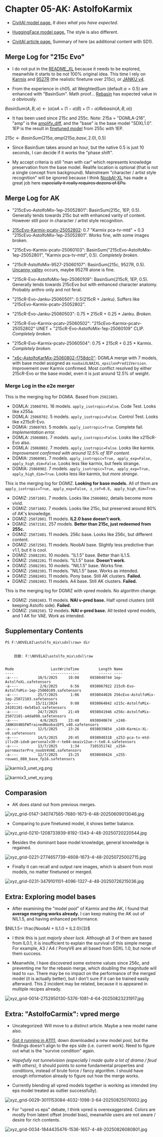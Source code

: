 # Chapter 05-AK: AstolfoKarmix #

- [CivitAI model page.](https://civitai.com/models/1671685) *It does what you have expected*.

- [HuggingFace model page.](https://huggingface.co/6DammK9/AstolfoMix-XL) The style is also different.

- [CivitAI article page.](https://civitai.com/articles/3409) Summary of here (as additional content with SD1).

## Merge Log for "215c Evo" ##

- I do not put in the [README_XL](./README_XL.MD) because it needs to be explored, meanwhile it starts to be not 100% original idea. This time I rely on [Karmix](../ch02/karmix.md) and [9527R](https://civitai.com/models/176449/9527-detail-realistic-xl) (the realistic finetune over 215c), or [JANKU v4](https://civitai.com/models/1277670/janku-v4-nsfw-trained-noobai-eps-rouwei-illustrious-xl).

- From the experience in ch05, all WeightedSum (default $\alpha=0.5$) are enhanced with "BasinSum". Math proof... [Rebasin](../ch01/readme.md) has expected value in $\alpha$ obviously.

${BasinSum}(A,B,\alpha) \leftarrow ( \alpha (\alpha A + (1-\alpha) B) + (1-\alpha) Rebasin(A,B,\alpha) )$

- It has been used since 215c and 255c. Note: 215a = "DGMLA-216", "amp" is the [amplify_diff](./amplify_diff.ipynb), and the "base" is the base model "SDXL1.0". 1EP is the result in [finetuned model](../ch06/) from 255c with 1EP.

${215c} \leftarrow {BasinSum}(215a,amp(215a,base,2.0),0.5)$

- Since BasinSum takes around an hour, but the native 0.5 is just 10 seconds, I can decide if it works the "phase shift".

- My accept criteria is still "man with car" which represents knowledge preservation from the base model. Realife location is optional (that is not a single concept from background). Mainstream "character / artist style recognition" will be ignored because I think [NoobAI-XL](https://civitai.com/models/833294/noobai-xl-nai-xl) has made a great job here ~~especially it really requires dozens of EPs.~~

## Merge Log for AK ##

- "215cEvo-AstolfoMix-1ep-25052801": BasinSum(215c, 1EP, 0.5). Generally tends towards 215c but with enhanced varity of content. However still poor in character / artist style recognition.

- [215cEvo-Karmix-pcatv-25052802](https://huggingface.co/6DammK9/AstolfoMix-XL/blob/main/215cEvo-Karmix-pcatv-25052802.safetensors): 0.7 "Karmix pca-tv-mtd" + 0.3 "215cEvo-AstolfoMix-1ep-25052801". Works fine, with some images broken.

- "215cEvo-Karmix-pcatv-25060103": BasinSum("215cEvo-AstolfoMix-1ep-25052801", "Karmix pca-tv-mtd", 0.5). *Completely broken.*

- "215cR-AstolfoMix-9527-25060107": BasinSum(215c, 9527R, 0.5). [Uncanny valley](https://en.wikipedia.org/wiki/Uncanny_valley) occurs, maybe 9527R alone is fine.

- "215cR-Evo-AstolfoMix-1ep-25060109": BasinSum(215cR, 1EP, 0.5). Generally tends towards 215cEvo but with enhanced character anatomy. Probably anthro only and not feral.

- "215cR-Evo-Janku-25060501": 0.5(215cR + Janku). Suffers like "215cEvo-Karmix-pcatv-25052802".

- "215cR-Evo-Janku-25060503": 0.75 * 215cR + 0.25 * Janku. *Broken.*

- "215cR-Evo-Karmix-pcatv-25060502": "215cEvo-Karmix-pcatv-25052802" UNET + "215cR-Evo-AstolfoMix-1ep-25060109" CLIP. *Completely broken.*

- "215cR-Evo-Karmix-pcatv-25060504": 0.75 * 215cR + 0.25 * Karmix. *Completely broken.*

- ["x6c-AstolfoKarMix-25060802-f758dc0"](https://huggingface.co/6DammK9/AstolfoMix-XL/blob/main/x6c-AstolfoKarMix-25060802-f758dc0.safetensors): DGMLA merge with 7 models, with base model assigned as `noobaiXLNAIXL_epsilonPred11Version`. Improvement over Karmix confirmed. Most conflict resolved by either 215cR-Evo or the base model, even it is just around 12.5% of weight.

### Merge Log in the e2e merger ###

This is the merging log for DGMIA. Based from `25022801`.
- DGMLA: `25060701`. 16 models. `apply_isotropic=False`. Code Test. Looks like x255a.
- DGMLA: `25060702`. 5 models. `apply_isotropic=False`. Control Test. Looks like x215cR-Evo.
- DGMIA: `25060703`. 5 models. `apply_isotropic=True`. Complete fail. *Implementation error.*
- DGMLA: `25060801`. 7 models. `apply_isotropic=False`. Looks like x215cR-Evo also.
- DGMLA: `25060802`. 7 models. `apply_isotropic=False`. Looks like karmix. *Improvement confirmed with around 12.5% of 1EP content.*
- DGMIA: `25060901`. 7 models. `apply_isotropic=True, apply_exp=False, apply_high_dim=False`. Looks less like karmix, but feels strange.
- DGMIA: `25060902`. 7 models. `apply_isotropic=True, apply_exp=True, apply_high_dim=True`. Looks less like karmix, but *more strange*.

This is the merging log for DGMIZ. **Looking for base models.** All of them are `apply_isotropic=True, apply_exp=False, z_cof=0.8, apply_high_dim=True`.
- DGMIZ: `25071601`. 7 models. Looks like `25060802`, details become more vivid.
- DGMIZ: `25071602`. 7 models. Looks like 215c, but preserved around 80% of AK's knowledge.
- DGMIZ: `25072001`. 11 models. **IL2.0 base doesn't work.**
- DGMIZ: `25072101`. 257 models. **Better than 215c, just redeemed from 255c.**
- DGMIZ: `25072401`. 11 models. 256c base. Looks like 256c, but different content.
- DGMIZ: `25072501`. 11 models. NoobAI base. Slightly less predictive than v1.1, but it is cool.
- DGMIZ: `25082201`. 10 models. "IL1.5" base. Better than IL1.5.
- DGMIZ: `25082201`. 11 models. "IL1.5" base. **Doesn't work.**
- DGMIZ: `25082301`. 10 models. "NIL1.5" base. Works fine.
- DGMIZ: `25082301`. 11 models. "NIL1.5" base. Works as intended.
- DGMIZ: `25082401`. 11 models. Pony base. Still AK clusters. **Failed.**
- DGMIZ: `25082402`. 11 models. A4 base. Still AK clusters. **Failed.**

This is the merging log for DGMIZ with vpred models. No algorithm change.
- DGMIZ: `25082403`. 11 models. **NAI v-pred base.** Half vpred clusters (still keeping Astolfo side). **Failed.**
- DGMIZ: `25082501`. 12 models. **NAI v-pred base.** All tested vpred models, and 1 AK for VAE. Work as intended.

## Supplementary Contents ##

```log
PS F:\NOVELAI\astolfo_mix\sdxl\raw> dir


    目錄: F:\NOVELAI\astolfo_mix\sdxl\raw


Mode                 LastWriteTime         Length Name
----                 -------------         ------ ----
-a----         10/5/2025     10:08     6938040744 1ep-AstolfoXL.safetensors
-a----          2/6/2025      6:56     6938067922 215cR-Evo-AstolfoMix-1ep-25060109.safetensors
-a----         25/7/2025      1:06     6938044026 256cEvo-AstolfoMix-1ep-25072103.safetensors
-a----        15/11/2024      0:08     6938064842 x215c-AstolfoMix-24101101-6e545a3.safetensors
-a----         24/7/2025     21:49     6938041946 x256c-AstolfoMix-25072101-a4da898.safetensors
-a----          4/6/2025     23:40     6938040674 _x248-JANKUV4NSFWTrainedNoobaiEPS_v40.safetensors
-a----         12/5/2025     23:26     6938039854 _x249-Karmix-XL-v0.safetensors
-a----         14/5/2025     20:45     6938040318 _x253-pca-tv-mtd-illv20-idx0-personalv30-r-te04-oeaiv12ue-r-te0.4.safetensors
-a----         13/7/2025      1:34     7105351742 _x254-pornmasterPro_noobV4VAE.safetensors
-a----         12/7/2025     15:25     6938040424 _x255-rouwei_080_base_fp16.safetensors
```

![karmix3_unet_vg.png](../ch03/v2a/img/karmix3_unet_vg.png)

![karmix3_unet_xy.png](../ch03/v2a/img/karmix3_unet_xy.png)

## Comparasion ##

- AK does stand out from previous merges.

![xyz_grid-0147-340747565-7680-1673-6-48-20250609013046.jpg](./img/xyz_grid-0147-340747565-7680-1673-6-48-20250609013046.jpg)

- Comparing to pure finetuned model, it shows better balance.

![xyz_grid-0210-1208733939-8192-1343-4-48-20250720220544.jpg](./img/xyz_grid-0210-1208733939-8192-1343-4-48-20250720220544.jpg)

- Besides the dominant base model knowledge, general knowledge is regained.

![xyz_grid-0221-2774657739-4608-1673-4-48-20250725002715.jpg](./img/xyz_grid-0221-2774657739-4608-1673-4-48-20250725002715.jpg)

- Finally it can recall and output rare images, which is absent from most models, no matter finetuned or merged.

![xyz_grid-0231-3479101101-4096-1327-4-48-20250726215036.jpg](./img/xyz_grid-0231-3479101101-4096-1327-4-48-20250726215036.jpg)

## Extra: Exploring model bases ##

- After examining the "model pool" of Karmix and the AK, I found that **average merging works already.** I can keep making the AK out of NIL1.5, and having enhanced performance.

$NIL1.5= \frac{NoobAI + IL1.0 + IL2.0}{3}$

- I think this is just *majorly sheer luck*. Although all 3 of them are based from IL0.1, it is insufficient to explain the survival of this simple merge. For example, A3 / A4 / PonyV6 are all based from SDXL 1.0, but none of them success.

- Meanwhile, I have discovered some extreme values since 256c, and preventing me for the rebasin merge, which doubling the magnitude will lead to `nan`. There may be no impact on the performance of the merged model (it is actually better), but I don't sure if it can be trained easily afterward. This 2 incident may be related, because it is appeared in multiple recipes already.

![xyz_grid-0014-2752950130-5376-1081-4-64-20250823231917.jpg](./img/xyz_grid-0014-2752950130-5376-1081-4-64-20250823231917.jpg)

## Extra: "AstolfoCarmix": vpred merge ##

- Uncategorized: Will move to a distinct article. Maybe a new model name also.

- [Got it running in A1111](../ch01/vpred.md#extra-sdxl-vpred-in-a1111), down downloaded a new model pool, but the findings doesn't align to the eps side (i.e. current work). Need to figure out what is the "survive condition" again.

- *Hopefully not tunnelvision (especially I made quite a lot of drama / feud with others)*, it should points to some fundamental properties and conditions, instead of brute force / fancy algorithm. I should have enough information already to figure out how the merge works.

- Currently blending all vpred models together is working as intended (my eps model treated as outlier successfully).

![xyz_grid-0029-3011153084-4032-1098-3-64-20250825070002.jpg](./img/xyz_grid-0029-3011153084-4032-1098-3-64-20250825070002.jpg)

- For "vpred vs eps" debate, I think vpred is overexaggerated. Colors are mostly from latent offset (model bias), meanwhile users are not aware / desire for rich contents.

![xyz_grid-0034-1844435476-1536-1657-4-48-20250826080801.jpg](./img/xyz_grid-0034-1844435476-1536-1657-4-48-20250826080801.jpg)